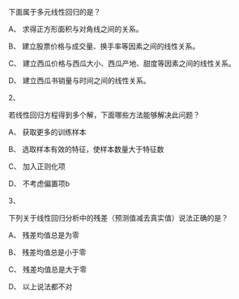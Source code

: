 下面属于多元线性回归的是？


A、
求得正方形面积与对角线之间的关系。


B、
建立股票价格与成交量、换手率等因素之间的线性关系。


C、
建立西瓜价格与西瓜大小、西瓜产地、甜度等因素之间的线性关系。


D、
建立西瓜书销量与时间之间的线性关系。

2、

若线性回归方程得到多个解，下面哪些方法能够解决此问题？


A、
获取更多的训练样本


B、
选取样本有效的特征，使样本数量大于特征数


C、
加入正则化项


D、
不考虑偏置项b

3、

下列关于线性回归分析中的残差（预测值减去真实值）说法正确的是？


A、
残差均值总是为零


B、
残差均值总是小于零


C、
残差均值总是大于零


D、
以上说法都不对